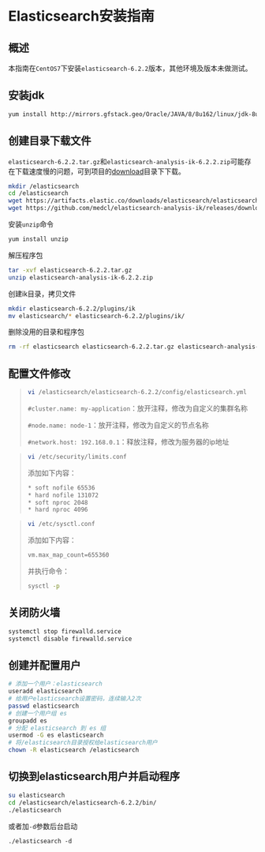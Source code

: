# Elasticsearch安装指南

## 概述

本指南在`CentOS7`下安装`elasticsearch-6.2.2`版本，其他环境及版本未做测试。

## 安装jdk

```bash
yum install http://mirrors.gfstack.geo/Oracle/JAVA/8/8u162/linux/jdk-8u162-linux-x64.rpm
```

## 创建目录下载文件

`elasticsearch-6.2.2.tar.gz`和`elasticsearch-analysis-ik-6.2.2.zip`可能存在下载速度慢的问题，可到项目的[download](download)目录下下载。

```bash
mkdir /elasticsearch
cd /elasticsearch
wget https://artifacts.elastic.co/downloads/elasticsearch/elasticsearch-6.2.2.tar.gz
wget https://github.com/medcl/elasticsearch-analysis-ik/releases/download/v6.2.2/elasticsearch-analysis-ik-6.2.2.zip
```

安装`unzip`命令

```bash
yum install unzip
```

解压程序包

```bash
tar -xvf elasticsearch-6.2.2.tar.gz
unzip elasticsearch-analysis-ik-6.2.2.zip
```

创建ik目录，拷贝文件

```bash
mkdir elasticsearch-6.2.2/plugins/ik
mv elasticsearch/* elasticsearch-6.2.2/plugins/ik/
```

删除没用的目录和程序包

```bash
rm -rf elasticsearch elasticsearch-6.2.2.tar.gz elasticsearch-analysis-ik-6.2.2.zip
```

## 配置文件修改

>```bash
>vi /elasticsearch/elasticsearch-6.2.2/config/elasticsearch.yml
>```
>
>`#cluster.name: my-application`：放开注释，修改为自定义的集群名称
>
>`#node.name: node-1`：放开注释，修改为自定义的节点名称
>
>`#network.host: 192.168.0.1`：释放注释，修改为服务器的ip地址



>```bash
>vi /etc/security/limits.conf
>```
>
>添加如下内容：
>
>```bash
>* soft nofile 65536
>* hard nofile 131072
>* soft nproc 2048
>* hard nproc 4096
>```



>```bash
>vi /etc/sysctl.conf
>```
>
>添加如下内容：
>
>```bash
>vm.max_map_count=655360
>```
>
>并执行命令：
>
>```bash
>sysctl -p
>```

## 关闭防火墙

```bash
systemctl stop firewalld.service
systemctl disable firewalld.service
```

## 创建并配置用户

```bash
# 添加一个用户：elasticsearch
useradd elasticsearch
# 给用户elasticsearch设置密码，连续输入2次
passwd elasticsearch
# 创建一个用户组 es
groupadd es
# 分配 elasticsearch 到 es 组
usermod -G es elasticsearch
# 将/elasticsearch目录授权给elasticsearch用户
chown -R elasticsearch /elasticsearch
```

## 切换到elasticsearch用户并启动程序

```bash
su elasticsearch
cd /elasticsearch/elasticsearch-6.2.2/bin/
./elasticsearch
```

或者加`-d`参数后台启动

```
./elasticsearch -d
```

